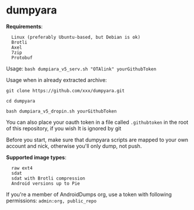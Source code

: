 # dumpyara

**Requirements**:
 
      Linux (preferably Ubuntu-based, but Debian is ok)
      Brotli
      Axel
      7zip
      Protobuf

Usage:
`bash dumpiara_v5_serv.sh "OTAlink" yourGithubToken`

Usage when in already extracted archive:

`git clone https://github.com/xxx/dumpyara.git`

`cd dumpyara`

`bash dumpiara_v5_dropin.sh yourGithubToken`


You can also place your oauth token in a file called `.githubtoken` in the root of this repository, if you wish
It is ignored by git


Before you start, make sure that dumpyara scripts are mapped to your own account and nick, otherwise you'll only dump, not push.

**Supported image types**:

      raw ext4
      sdat
      sdat with Brotli compression
      Android versions up to Pie
      
If you're a member of AndroidDumps org, use a token with following permissions: `admin:org, public_repo`
